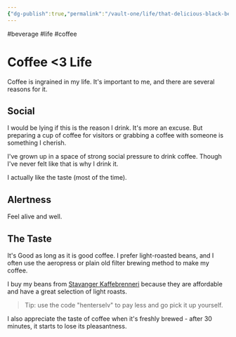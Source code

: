 ```yaml
---
{"dg-publish":true,"permalink":"/vault-one/life/that-delicious-black-berry-juice-that-make-me-go-brrrr/"}
---
```


#beverage #life #coffee

# Coffee <3 Life
Coffee is ingrained in my life. It's important to me, and there are several reasons for it.

## Social
I would be lying if this is the reason I drink. It's more an excuse. But preparing a cup of coffee for visitors or grabbing a coffee with someone is something I cherish.

I've grown up in a space of strong social pressure to drink coffee. Though I've never felt like that is why I drink it.

I actually like the taste (most of the time).

## Alertness
Feel alive and well.

## The Taste

It's Good as long as it is good coffee. I prefer light-roasted beans, and I often use the aeropress or plain old filter brewing method to make my coffee. 

I buy my beans from [Stavanger Kaffebrenneri](https://www.stavangerkaffebrenneri.no/) because they are affordable and have a great selection of light roasts. 

>Tip: use the code "henterselv" to pay less and go pick it up yourself.

I also appreciate the taste of coffee when it's freshly brewed - after 30 minutes, it starts to lose its pleasantness.